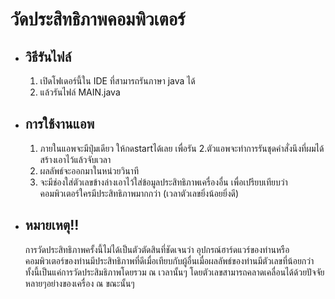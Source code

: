 # วัดประสิทธิภาพคอมพิวเตอร์
* ## วิธีรันไฟล์
  1. เปิดโฟเดอร์นี้ใน IDE ที่สามารถรันภาษา java ได้
  2. แล้วรันไฟล์ MAIN.java
* ## การใช้งานแอพ
  1. ภายในแอพจะมีปุ่มเดียว ให้กดstartได้เลย เพื่อรัน
  2.ตัวแอพจะทำการรันชุดคำสั่งนึงที่ผมได้สร้างเอาไว้แล้วจับเวลา
  3. ผลลัพธ์จะออกมาในหน่วยวินาที
  4. จะมีช่องใส่ตัวเลขข้างล่างเอาไว้ใส่ข้อมูลประสิทธิภาพเครื่องอื่น เพื่อเปรียบเทียบว่าคอมพิวเตอร์ใครมีประสิทธิภาพมากกว่า (เวลาตัวเลขยิ่งน้อยยิ่งดี)
* ## หมายเหตุ!!
  การวัดประสิทธิภาพครั้งนี้ไม่ได้เป็นตัวตัดสินที่ชัดเจนว่า อุปกรณ์ฮาร์ดแวร์ของท่านหรือคอมพิวเตอร์ของท่านมีประสิทธิภาพที่ดีเมื่อเทียบกับผู้อื่นเมื่อผลลัพธ์ของท่านมีตัวเลขที่น้อยกว่า
  ทั้งนี้เป็นแค่การวัดประสิมธิภาพโดยรวม ณ เวลานั้นๆ โดยตัวเลขสามารถคลาดเคลื่อนได้ด้วยปัจจัยหลายๆอย่างของเครื่อง ณ ขณะนั้นๆ
  
  


